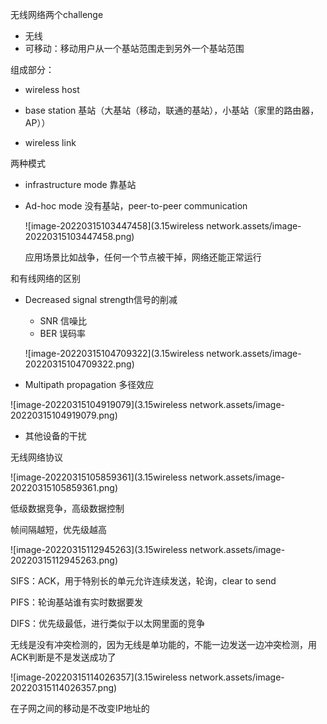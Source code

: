 无线网络两个challenge

- 无线
- 可移动：移动用户从一个基站范围走到另外一个基站范围

组成部分：

- wireless host

- base station 基站（大基站（移动，联通的基站），小基站（家里的路由器，AP））

-  wireless link

两种模式

- infrastructure mode  靠基站

- Ad-hoc mode 没有基站，peer-to-peer communication

  ![image-20220315103447458](3.15wireless network.assets/image-20220315103447458.png)

  应用场景比如战争，任何一个节点被干掉，网络还能正常运行

和有线网络的区别

- Decreased signal strength信号的削减

  - SNR 信噪比
  - BER 误码率

  ![image-20220315104709322](3.15wireless network.assets/image-20220315104709322.png)

  

- Multipath propagation 多径效应

![image-20220315104919079](3.15wireless network.assets/image-20220315104919079.png)

- 其他设备的干扰

无线网络协议

![image-20220315105859361](3.15wireless network.assets/image-20220315105859361.png)

低级数据竞争，高级数据控制

帧间隔越短，优先级越高

![image-20220315112945263](3.15wireless network.assets/image-20220315112945263.png)

SIFS：ACK，用于特别长的单元允许连续发送，轮询，clear to send

PIFS：轮询基站谁有实时数据要发

DIFS：优先级最低，进行类似于以太网里面的竞争

无线是没有冲突检测的，因为无线是单功能的，不能一边发送一边冲突检测，用ACK判断是不是发送成功了

![image-20220315114026357](3.15wireless network.assets/image-20220315114026357.png)

在子网之间的移动是不改变IP地址的